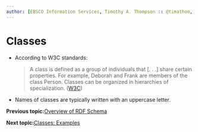 ```yaml
---
author: [EBSCO Information Services, Timothy A. Thompson :: @timathom, @timathom@indieweb.social]
---
```


# Classes

-   According to W3C standards:

    > A class is defined as a group of individuals that \[. . .\] share certain properties. For example, Deborah and Frank are members of the class Person. Classes can be organized in hierarchies of specialization. \([W3C](https://www.w3.org/2007/09/OWL-Overview-es.html#s3.1)\)

-   Names of classes are typically written with an uppercase letter.


**Previous topic:**[Overview of RDF Schema](../../day_1/lesson_4/rdf_schema_overview.md)

**Next topic:**[Classes: Examples](../../day_1/lesson_4/classes_2.md)

